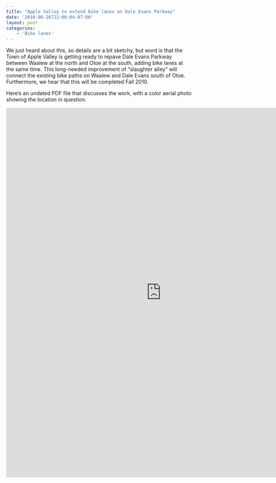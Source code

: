 ```yaml
---
title: "Apple Valley to extend bike lanes on Dale Evans Parkway"
date: '2010-08-26T22:06:04-07:00'
layout: post
categories:
    - 'Bike lanes'
---
```


We just heard about this, so details are a bit sketchy, but word is that the Town of Apple Valley is getting ready to repave Dale Evans Parkway between Waalew at the north and Otoe at the south, adding bike lanes at the same time. This long-needed improvement of “slaughter alley” will connect the existing bike paths on Waalew and Dale Evans south of Otoe. Furthermore, we hear that this will be completed Fall 2010.  
  
Here’s an undated PDF file that discusses the work, with a color aerial photo showing the location in question.

<iframe class="scribd_iframe_embed" data-aspect-ratio="0.7729220222793488" frameborder="0" height="1000" id="250093965" loading="lazy" scrolling="no" src="https://www.scribd.com/embeds/250093965/content" title="20100826 Dale Evans Pkwy" width="840"></iframe><script type="text/javascript">          (function() { var scribd = document.createElement("script"); scribd.type = "text/javascript"; scribd.async = true; scribd.src = "https://www.scribd.com/javascripts/embed_code/inject.js"; var s = document.getElementsByTagName("script")[0]; s.parentNode.insertBefore(scribd, s); })()        </script>